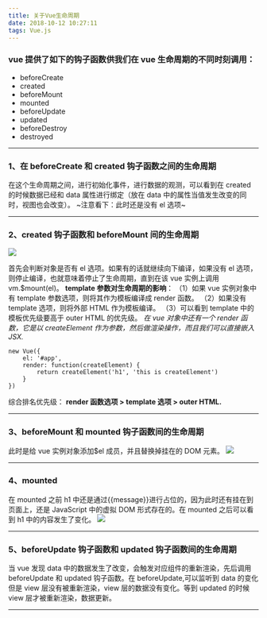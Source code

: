 ```yaml
---
title: 关于Vue生命周期
date: 2018-10-12 10:27:11
tags: Vue.js
---
```


### vue 提供了如下的钩子函数供我们在 vue 生命周期的不同时刻调用：

- beforeCreate
- created
- beforeMount
- mounted
- beforeUpdate
- updated
- beforeDestroy
- destroyed
  <!--more-->

---

### 1、在 beforeCreate 和 created 钩子函数之间的生命周期

在这个生命周期之间，进行初始化事件，进行数据的观测，可以看到在 created 的时候数据已经和 data 属性进行绑定（放在 data 中的属性当值发生改变的同时，视图也会改变）。
~注意看下：此时还是没有 el 选项~

---

### 2、created 钩子函数和 beforeMount 间的生命周期

![](/blog/images/1.jpg)

首先会判断对象是否有 el 选项。如果有的话就继续向下编译，如果没有 el 选项，则停止编译，也就意味着停止了生命周期，直到在该 vue 实例上调用 vm.\$mount(el)。
**template 参数对生命周期的影响**：
（1）如果 vue 实例对象中有 template 参数选项，则将其作为模板编译成 render 函数。
（2）如果没有 template 选项，则将外部 HTML 作为模板编译。
（3）可以看到 template 中的模板优先级要高于 outer HTML 的优先级。
_在 vue 对象中还有一个 render 函数，它是以 createElement 作为参数，然后做渲染操作，而且我们可以直接嵌入 JSX._

```
new Vue({
    el: '#app',
    render: function(createElement) {
        return createElement('h1', 'this is createElement')
    }
})
```

综合排名优先级：
**render 函数选项 > template 选项 > outer HTML.**

---

### 3、beforeMount 和 mounted 钩子函数间的生命周期

此时是给 vue 实例对象添加\$el 成员，并且替换掉挂在的 DOM 元素。
![](/blog/images/2.jpg)

---

### 4、mounted

在 mounted 之前 h1 中还是通过{{message}}进行占位的，因为此时还有挂在到页面上，还是 JavaScript 中的虚拟 DOM 形式存在的。在 mounted 之后可以看到 h1 中的内容发生了变化。
![](/blog/images/3.jpg)

---

### 5、beforeUpdate 钩子函数和 updated 钩子函数间的生命周期

当 vue 发现 data 中的数据发生了改变，会触发对应组件的重新渲染，先后调用 beforeUpdate 和 updated 钩子函数。在 beforeUpdate,可以监听到 data 的变化但是 view 层没有被重新渲染，view 层的数据没有变化。等到 updated 的时候 view 层才被重新渲染，数据更新。

---
